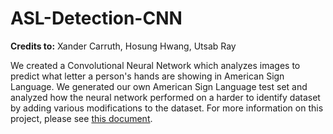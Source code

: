 # ASL-Detection-CNN
**Credits to:** Xander Carruth, Hosung Hwang, Utsab Ray

We created a Convolutional Neural Network which analyzes images to predict what letter a person's hands are showing in American Sign Language. We generated our own American Sign Language test set and analyzed how the neural network performed on a harder to identify dataset by adding various modifications to the dataset. For more information on this project, please see [this document](ASL%20Detection%20Analysis.pdf).

